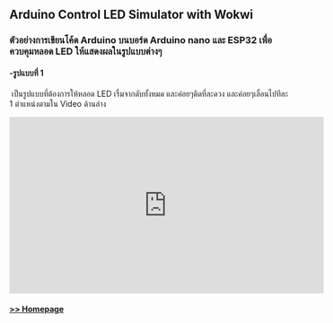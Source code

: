 


## Arduino Control LED Simulator with Wokwi




### ตัวอย่างการเขียนโค้ด Arduino บนบอร์ด Arduino nano และ ESP32 เพื่อควบคุมหลอด LED ให้แสดงผลในรูปแบบต่างๆ




#### -รูปแบบที่ 1 


&nbsp;เป็นรูปแบบที่ต้องการให้หลอด LED เรื่มจากดับทั้งหมด และค่อยๆติดที่ละดวง และค่อยๆเลื่อนไปทีละ 1 ตำแหน่งตามใน Video ด้านล่าง
  
  
 
<iframe width="560" height="315" src="https://www.youtube.com/embed/3cFXFMgyOkc" title="YouTube video player" frameborder="0" allow="accelerometer; autoplay; clipboard-write; encrypted-media; gyroscope; picture-in-picture" allowfullscreen></iframe>



#### [>> Homepage](https://pkrittapon.github.io)

